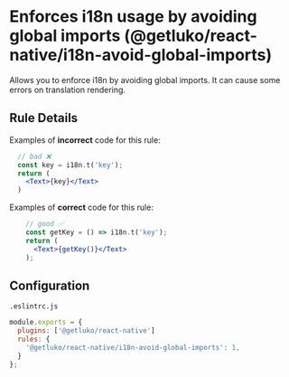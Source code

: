 # Enforces i18n usage by avoiding global imports (@getluko/react-native/i18n-avoid-global-imports)

Allows you to enforce i18n by avoiding global imports. It can cause some errors on translation rendering.

## Rule Details

Examples of **incorrect** code for this rule:

```jsx
  // bad ❌
  const key = i18n.t('key');
  return (
    <Text>{key}</Text>
  )
```

Examples of **correct** code for this rule:

```jsx
    // good ✅
    const getKey = () => i18n.t('key');
    return (
      <Text>{getKey()}</Text>
    );
```

## Configuration

`.eslintrc.js`
```js
module.exports = {
  plugins: ['@getluko/react-native']
  rules: {
    '@getluko/react-native/i18n-avoid-global-imports': 1,
  }
};
```